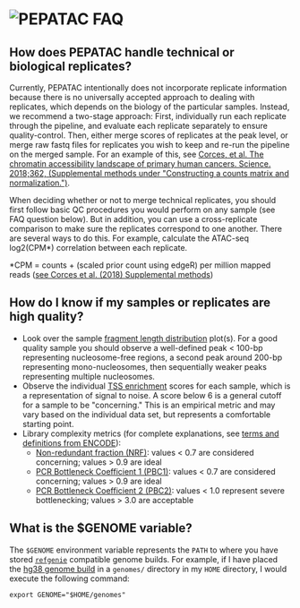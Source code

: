 # <img src="../img/pepatac_logo_black.svg" alt="PEPATAC" class="img-fluid" style="max-height:35px; margin-top:-15px; margin-bottom:-10px"> FAQ

## How does PEPATAC handle technical or biological replicates?

Currently, PEPATAC intentionally does not incorporate replicate information because there is no universally accepted approach to dealing with replicates, which depends on the biology of the particular samples. Instead, we recommend a two-stage approach: First, individually run each replicate through the pipeline, and evaluate each replicate separately to ensure quality-control. Then, either merge scores of replicates at the peak level, or merge raw fastq files for replicates you wish to keep and re-run the pipeline on the merged sample. For an example of this, see [Corces, et al. The chromatin accessibility landscape of primary human cancers. Science. 2018;362, (Supplemental methods under "Constructing a counts matrix and normalization.")](http://science.sciencemag.org/content/362/6413/eaav1898). 

When deciding whether or not to merge technical replicates, you should first follow basic QC procedures you would perform on any sample (see FAQ question below). But in addition, you can use a cross-replicate comparison to make sure the replicates correspond to one another. There are several ways to do this. For example, calculate the ATAC-seq log2(CPM\*) correlation between each replicate.  

\*CPM = counts + (scaled prior count using edgeR) per million mapped reads ([see Corces et al. (2018) Supplemental methods](http://www.sciencemag.org/content/362/6413/eaav1898/suppl/DC1?_ga=2.156350267.1411041936.1548169732-467771734.1542656281))

## How do I know if my samples or replicates are high quality?

- Look over the sample [fragment length distribution](http://code.databio.org/PEPATAC/glossary/#qc-output) plot(s). For a good quality sample you should observe a well-defined peak &lt; 100-bp representing nucleosome-free regions, a second peak around 200-bp representing mono-nucleosomes, then sequentially weaker peaks representing multiple nucleosomes.
- Observe the individual [TSS enrichment](http://code.databio.org/PEPATAC/glossary/#qc-output) scores for each sample, which is a representation of signal to noise.  A score below 6 is a general cutoff for a sample to be "concerning."  This is an empirical metric and may vary based on the individual data set, but represents a comfortable starting point.
- Library complexity metrics (for complete explanations, see [terms and definitions from ENCODE](https://www.encodeproject.org/data-standards/terms/)):
    - [Non-redundant fraction (NRF)](http://code.databio.org/PEPATAC/glossary/#qc-output): values &lt; 0.7 are considered concerning; values &gt; 0.9 are ideal
    - [PCR Bottleneck Coefficient 1 (PBC1)](http://code.databio.org/PEPATAC/glossary/#qc-output): values &lt; 0.7 are considered concerning; values &gt; 0.9 are ideal
    - [PCR Bottleneck Coefficient 2 (PBC2)](http://code.databio.org/PEPATAC/glossary/#qc-output): values &lt; 1.0 represent severe bottlenecking; values &gt; 3.0 are acceptable

## What is the $GENOME variable?

The `$GENOME` environment variable represents the `PATH` to where you have stored [`refgenie`](https://github.com/databio/refgenie) compatible genome builds. For example, if I have placed the [hg38 genome build](http://big.databio.org/refgenomes/hg38.tgz) in a `genomes/` directory in my `HOME` directory, I would execute the following command:

```
export GENOME="$HOME/genomes"
```
